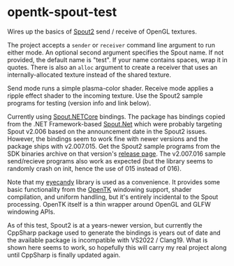 # opentk-spout-test

Wires up the basics of [Spout2](https://github.com/leadedge/Spout2) send / receive of OpenGL textures.

The project accepts a `sender` or `receiver` command line argument to run either mode. An optional second argument specifies the Spout name. If not provided, the default name is "test". If your name contains spaces, wrap it in quotes. There is also an `alloc` argument to create a receiver that uses an internally-allocated texture instead of the shared texture.

Send mode runs a simple plasma-color shader. Receive mode applies a ripple effect shader to the incoming texture. Use the Spout2 sample programs for testing (version info and link below).

Currently using [Spout.NETCore](https://github.com/AWAS666/Spout.NETCore) bindings. The package has bindings copied from the .NET Framework-based [Spout.Net](https://github.com/Ruminoid/Spout.NET) which were probably targeting Spout v2.006 based on the announcement date in the Spout2 issues. However, the bindings seem to work fine with newer versions and the package ships with v2.007.015. Get the Spout2 sample programs from the SDK binaries archive on that version's [release page](https://github.com/leadedge/Spout2/releases/tag/2.007.015). The v2.007.016 sample send/recieve programs also work as expected (but the library seems to randomly crash on init, hence the use of 015 instead of 016).

Note that my [eyecandy](https://github.com/MV10/eyecandy) library is used as a convenience. It provides some basic functionality from the [OpenTK](https://github.com/opentk/opentk) windowing support, shader compilation, and uniform handling, but it's entirely incidental to the Spout processing. OpenTK itself is a thin wrapper around OpenGL and GLFW windowing APIs.

As of this test, Spout2 is at a years-newer version, but currently the CppSharp package used to generate the bindings is years out of date and the available package is incompatible with VS2022 / Clang19. What is shown here seems to work, so hopefully this will carry my real project along until CppSharp is finally updated again.
